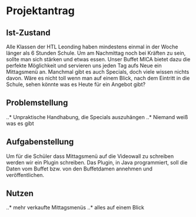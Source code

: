 # Projektantrag

## Ist-Zustand

Alle Klassen der HTL Leonding haben mindestens einmal in der Woche länger als 6 Stunden
Schule. Um am Nachmittag noch bei Kräften zu sein, sollte man sich stärken und etwas
essen. Unser Buffet MICA bietet dazu die perfekte Möglichkeit und servieren uns jeden 
Tag aufs Neue ein Mittagsmenü an. Manchmal gibt es auch Specials, doch viele wissen 
nichts davon. Wäre es nicht toll wenn man auf einem Blick, nach dem Eintritt in die 
Schule, sehen könnte was es Heute für ein Angebot gibt?

## Problemstellung

..* Unpraktische Handhabung, die Specials auszuhängen
..* Niemand weiß was es gibt

## Aufgabenstellung

Um für die Schüler dass Mittagsmenü auf die Videowall zu schreiben werden wir ein Plugin
schreiben. Das Plugin, in Java programmiert, soll die Daten vom Buffet bzw. von den Buffetdamen
annehmen und veröffentlichen.

## Nutzen 
..* mehr verkaufte Mittagsmenüs
..* alles auf einem Blick